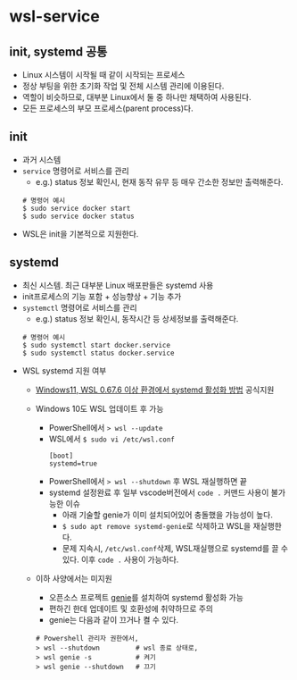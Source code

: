 # wsl-service

## init, systemd 공통
- Linux 시스템이 시작될 때 같이 시작되는 프로세스
- 정상 부팅을 위한 초기화 작업 및 전체 시스템 관리에 이용된다.
- 역할이 비슷하므로, 대부분 Linux에서 둘 중 하나만 채택하여 사용된다.
- 모든 프로세스의 부모 프로세스(parent process)다.

## init
- 과거 시스템
- `service` 명령어로 서비스를 관리
	- e.g.) status 정보 확인시, 현재 동작 유무 등 매우 간소한 정보만 출력해준다.
	```
	# 명령어 예시
	$ sudo service docker start
	$ sudo service docker status
	```
- WSL은 init을 기본적으로 지원한다.

## systemd
- 최신 시스템. 최근 대부분 Linux 배포판들은 systemd 사용
- init프로세스의 기능 포함 + 성능향상 + 기능 추가
- `systemctl` 명령어로 서비스를 관리
	- e.g.) status 정보 확인시, 동작시간 등 상세정보를 출력해준다.
	```
	# 명령어 예시
	$ sudo systemctl start docker.service
	$ sudo systemctl status docker.service
	```
- WSL systemd 지원 여부
	- [Windows11, WSL 0.67.6 이상 환경에서 systemd 활성화 방법](https://devblogs.microsoft.com/commandline/systemd-support-is-now-available-in-wsl/) 공식지원
	- Windows 10도 WSL 업데이트 후 가능
		- PowerShell에서 `> wsl --update`
		- WSL에서 `$ sudo vi /etc/wsl.conf`
			```
			[boot]
			systemd=true
			```
		- PowerShell에서 `> wsl --shutdown` 후 WSL 재실행하면 끝
		- systemd 설정완료 후 일부 vscode버전에서 `code .` 커맨드 사용이 불가능한 이슈
			- 아래 기술할 genie가 이미 설치되어있어 충돌했을 가능성이 높다.
			- `$ sudo apt remove systemd-genie`로 삭제하고 WSL을 재실행한다.
			- 문제 지속시, `/etc/wsl.conf`삭제, WSL재실행으로 systemd를 끌 수 있다. 이후 `code .` 사용이 가능하다.

	- 이하 사양에서는 미지원
		- 오픈소스 프로젝트 [genie](https://github.com/arkane-systems/genie)를 설치하여 systemd 활성화 가능
		- 편하긴 한데 업데이트 및 호환성에 취약하므로 주의
		- genie는 다음과 같이 끄거나 켤 수 있다.
		```
		# Powershell 관리자 권한에서,
		> wsl --shutdown         # wsl 종료 상태로,
		> wsl genie -s           # 켜기
		> wsl genie --shutdown   # 끄기
		```
